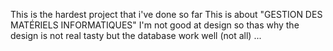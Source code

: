 This is the hardest project that i've done so far
This is about "GESTION DES MATÉRIELS INFORMATIQUES"
I'm not good at design so thas why the design is not real tasty but the database work well (not all) ...

